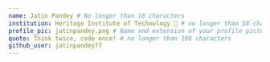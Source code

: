 ```yaml
---
name: Jatin Pandey # No longer than 18 characters
institution: Heritage Institute of Technology 🚩 # no longer than 58 characters
profile_pic: jatinpandey.png # Name and extension of your profile picture(ex. mona.png)
quote: Think twice, code once! # no longer than 100 characters
github_user: jatinpandey77
---
```

